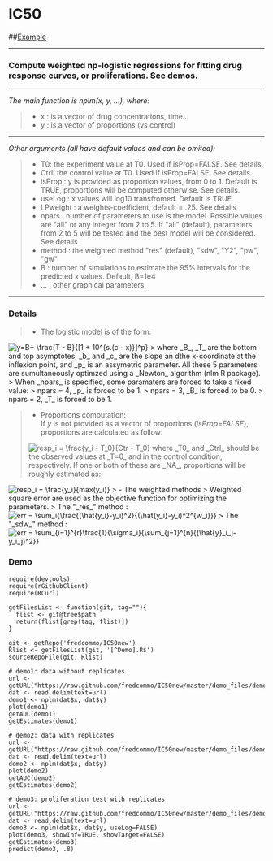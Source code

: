 [Example]: https://github.com/fredcommo/IC50new/blob/master/example.png
# IC50 
##[Example]

---
### Compute weighted np-logistic regressions for fitting drug response curves, or proliferations. See demos.
---
_The main function is nplm(x, y, ...), where:_  
>- x : is a vector of drug concentrations, time...  
>- y : is a vector of proportions (vs control)

---
_Other arguments (all have default values and can be omited):_
>- T0: the experiment value at T0. Used if isProp=FALSE. See details.  
>- Ctrl: the control value at T0. Used if isProp=FALSE. See details.  
>- isProp : y is provided as proportion values, from 0 to 1. Default is TRUE, proportions will be computed otherwise. See details.  
>- useLog : x values will log10 transfromed. Default is TRUE.  
>- LPweight : a weights-coefficient, default = .25. See details  
>- npars : number of parameters to use is the model. Possible values are "all" or any integer from 2 to 5. If "all" (default), parameters from 2 to 5 will be tested and the best model will be considered. See details.  
>- method : the weighted method "res" (default), "sdw", "Y2", "pw", "gw"  
>- B : number of simulations to estimate the 95% intervals for the predicted x values. Default, B=1e4  
>- ... : other graphical parameters.  

---
### Details
> - The logistic model is of the form:  
<img src="http://latex.codecogs.com/gif.latex?y=B&plus;&space;\frac{T&space;-&space;B}{[1&space;&plus;&space;10^{s.(c&space;-&space;x)}]^p}" title="y=B+ \frac{T - B}{[1 + 10^{s.(c - x)}]^p}" />  
> where _B_, _T_ are the bottom and top asymptotes, _b_ and _c_ are the slope an dthe x-coordinate at the inflexion point, and _p_ is an assymetric parameter. All these 5 parameters are sumultaneously optimzed using a _Newton_ algorithm (nlm R package).  
> When _npars_ is specified, some paramaters are forced to take a fixed value:  
> npars = 4, _p_ is forced to be 1.  
> npars = 3, _B_ is forced to be 0.  
> npars = 2, _T_ is forced to be 1.  

> - Proportions computation:  
> If _y_ is not provided as a vector of proportions (_isProp=FALSE_), proportions are calculated as follow:  
> <img src="http://latex.codecogs.com/gif.latex?resp_i&space;=&space;\frac{y_i&space;-&space;T_0}{Ctr&space;-&space;T_0}" title="resp_i = \frac{y_i - T_0}{Ctr - T_0}" />  
> where _T0_ and _Ctrl_ should be the observed values at _T=0_ and in the control condition, respectively. If one or both of these are _NA_, proportions will be roughly estimated as:  
<img src="http://latex.codecogs.com/gif.latex?resp_i&space;=&space;\frac{y_i}{max(y_i)}" title="resp_i = \frac{y_i}{max(y_i)}" />  
> - The weighted methods  
> Weighted square error are used as the objective function for optimizing the parameters.  
> The "_res_" method :  
<img src="http://latex.codecogs.com/gif.latex?err&space;=&space;\sum_i{\frac{(\hat{y_i}-y_i)^2}{(\hat{y_i}-y_i)^2^{w_i}}}" title="err = \sum_i{\frac{(\hat{y_i}-y_i)^2}{(\hat{y_i}-y_i)^2^{w_i}}}" />  
> The "_sdw_" method :  
<img src="http://latex.codecogs.com/gif.latex?err&space;=&space;\sum_{i=1}^{r}\frac{1}{\sigma_i}{\sum_{j=1}^{n}{(\hat{y}_i_j-y_i_j)^2}}" title="err = \sum_{i=1}^{r}\frac{1}{\sigma_i}{\sum_{j=1}^{n}{(\hat{y}_i_j-y_i_j)^2}}" />  


### Demo

```
require(devtools)
require(rGithubClient)
require(RCurl)
```
```
getFilesList <- function(git, tag=""){
  flist <- git@tree$path
  return(flist[grep(tag, flist)])
}

git <- getRepo('fredcommo/IC50new')
Rlist <- getFilesList(git, '[^Demo].R$')
sourceRepoFile(git, Rlist)
```

```
# demo1: data without replicates
url <- getURL("https://raw.github.com/fredcommo/IC50new/master/demo_files/demo1.csv")
dat <- read.delim(text=url)
demo1 <- nplm(dat$x, dat$y)
plot(demo1)
getAUC(demo1)
getEstimates(demo1)
```

```
# demo2: data with replicates
url <- getURL("https://raw.github.com/fredcommo/IC50new/master/demo_files/demo2.csv")
dat <- read.delim(text=url)
demo2 <- nplm(dat$x, dat$y)
plot(demo2)
getAUC(demo2)
getEstimates(demo2)
```

```
# demo3: proliferation test with replicates
url <- getURL("https://raw.github.com/fredcommo/IC50new/master/demo_files/demo3.csv")
dat <- read.delim(text=url)
demo3 <- nplm(dat$x, dat$y, useLog=FALSE)
plot(demo3, showInf=TRUE, showTarget=FALSE)
getEstimates(demo3)
predict(demo3, .8)
```
